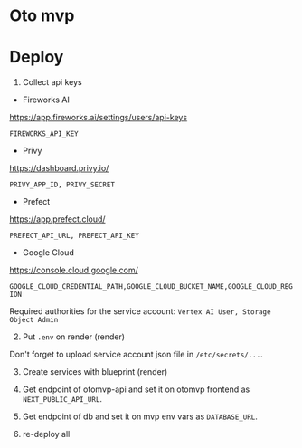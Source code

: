 # Oto mvp

# Deploy

1. Collect api keys

- Fireworks AI

https://app.fireworks.ai/settings/users/api-keys

`FIREWORKS_API_KEY`

- Privy

https://dashboard.privy.io/

`PRIVY_APP_ID, PRIVY_SECRET`

- Prefect

https://app.prefect.cloud/

`PREFECT_API_URL, PREFECT_API_KEY`

- Google Cloud

https://console.cloud.google.com/

`GOOGLE_CLOUD_CREDENTIAL_PATH,GOOGLE_CLOUD_BUCKET_NAME,GOOGLE_CLOUD_REGION`

Required authorities for the service account:
`Vertex AI User, Storage Object Admin`

2. Put `.env` on render (render)

Don't forget to upload service account json file in `/etc/secrets/...`.

3. Create services with blueprint (render)

4. Get endpoint of otomvp-api and set it on otomvp frontend as `NEXT_PUBLIC_API_URL`.

5. Get endpoint of db and set it on mvp env vars as `DATABASE_URL`.

6. re-deploy all
